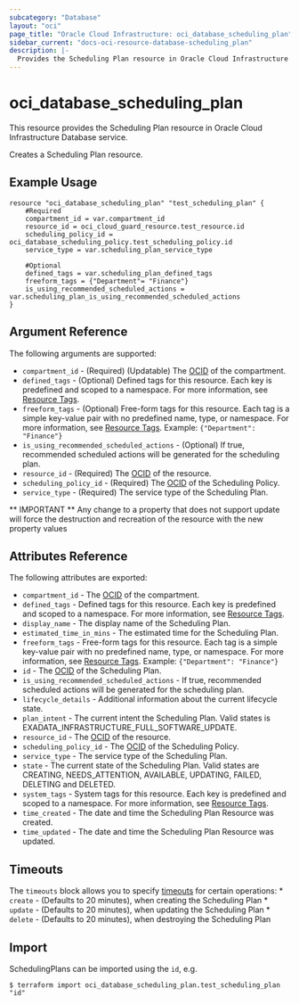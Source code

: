 ```yaml
---
subcategory: "Database"
layout: "oci"
page_title: "Oracle Cloud Infrastructure: oci_database_scheduling_plan"
sidebar_current: "docs-oci-resource-database-scheduling_plan"
description: |-
  Provides the Scheduling Plan resource in Oracle Cloud Infrastructure Database service
---
```


# oci_database_scheduling_plan
This resource provides the Scheduling Plan resource in Oracle Cloud Infrastructure Database service.

Creates a Scheduling Plan resource.


## Example Usage

```hcl
resource "oci_database_scheduling_plan" "test_scheduling_plan" {
	#Required
	compartment_id = var.compartment_id
	resource_id = oci_cloud_guard_resource.test_resource.id
	scheduling_policy_id = oci_database_scheduling_policy.test_scheduling_policy.id
	service_type = var.scheduling_plan_service_type

	#Optional
	defined_tags = var.scheduling_plan_defined_tags
	freeform_tags = {"Department"= "Finance"}
	is_using_recommended_scheduled_actions = var.scheduling_plan_is_using_recommended_scheduled_actions
}
```

## Argument Reference

The following arguments are supported:

* `compartment_id` - (Required) (Updatable) The [OCID](https://docs.cloud.oracle.com/iaas/Content/General/Concepts/identifiers.htm) of the compartment.
* `defined_tags` - (Optional) Defined tags for this resource. Each key is predefined and scoped to a namespace. For more information, see [Resource Tags](https://docs.cloud.oracle.com/iaas/Content/General/Concepts/resourcetags.htm). 
* `freeform_tags` - (Optional) Free-form tags for this resource. Each tag is a simple key-value pair with no predefined name, type, or namespace. For more information, see [Resource Tags](https://docs.cloud.oracle.com/iaas/Content/General/Concepts/resourcetags.htm).  Example: `{"Department": "Finance"}` 
* `is_using_recommended_scheduled_actions` - (Optional) If true, recommended scheduled actions will be generated for the scheduling plan.
* `resource_id` - (Required) The [OCID](https://docs.cloud.oracle.com/iaas/Content/General/Concepts/identifiers.htm) of the resource.
* `scheduling_policy_id` - (Required) The [OCID](https://docs.cloud.oracle.com/iaas/Content/General/Concepts/identifiers.htm) of the Scheduling Policy.
* `service_type` - (Required) The service type of the Scheduling Plan.


** IMPORTANT **
Any change to a property that does not support update will force the destruction and recreation of the resource with the new property values

## Attributes Reference

The following attributes are exported:

* `compartment_id` - The [OCID](https://docs.cloud.oracle.com/iaas/Content/General/Concepts/identifiers.htm) of the compartment.
* `defined_tags` - Defined tags for this resource. Each key is predefined and scoped to a namespace. For more information, see [Resource Tags](https://docs.cloud.oracle.com/iaas/Content/General/Concepts/resourcetags.htm). 
* `display_name` - The display name of the Scheduling Plan.
* `estimated_time_in_mins` - The estimated time for the Scheduling Plan.
* `freeform_tags` - Free-form tags for this resource. Each tag is a simple key-value pair with no predefined name, type, or namespace. For more information, see [Resource Tags](https://docs.cloud.oracle.com/iaas/Content/General/Concepts/resourcetags.htm).  Example: `{"Department": "Finance"}` 
* `id` - The [OCID](https://docs.cloud.oracle.com/iaas/Content/General/Concepts/identifiers.htm) of the Scheduling Plan.
* `is_using_recommended_scheduled_actions` - If true, recommended scheduled actions will be generated for the scheduling plan.
* `lifecycle_details` - Additional information about the current lifecycle state.
* `plan_intent` - The current intent the Scheduling Plan. Valid states is EXADATA_INFRASTRUCTURE_FULL_SOFTWARE_UPDATE. 
* `resource_id` - The [OCID](https://docs.cloud.oracle.com/iaas/Content/General/Concepts/identifiers.htm) of the resource.
* `scheduling_policy_id` - The [OCID](https://docs.cloud.oracle.com/iaas/Content/General/Concepts/identifiers.htm) of the Scheduling Policy.
* `service_type` - The service type of the Scheduling Plan.
* `state` - The current state of the Scheduling Plan. Valid states are CREATING, NEEDS_ATTENTION, AVAILABLE, UPDATING, FAILED, DELETING and DELETED. 
* `system_tags` - System tags for this resource. Each key is predefined and scoped to a namespace. For more information, see [Resource Tags](https://docs.cloud.oracle.com/iaas/Content/General/Concepts/resourcetags.htm). 
* `time_created` - The date and time the Scheduling Plan Resource was created.
* `time_updated` - The date and time the Scheduling Plan Resource was updated.

## Timeouts

The `timeouts` block allows you to specify [timeouts](https://registry.terraform.io/providers/oracle/oci/latest/docs/guides/changing_timeouts) for certain operations:
	* `create` - (Defaults to 20 minutes), when creating the Scheduling Plan
	* `update` - (Defaults to 20 minutes), when updating the Scheduling Plan
	* `delete` - (Defaults to 20 minutes), when destroying the Scheduling Plan


## Import

SchedulingPlans can be imported using the `id`, e.g.

```
$ terraform import oci_database_scheduling_plan.test_scheduling_plan "id"
```

